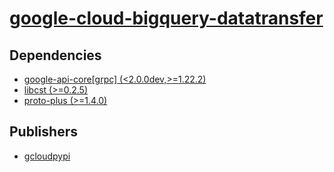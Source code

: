 # [google-cloud-bigquery-datatransfer](https://pypi.org/project/google-cloud-bigquery-datatransfer)

## Dependencies
- [google-api-core[grpc] (<2.0.0dev,>=1.22.2)](packages/g/google-api-core.md)
- [libcst (>=0.2.5)](packages/l/libcst.md)
- [proto-plus (>=1.4.0)](packages/p/proto-plus.md)



## Publishers
- [gcloudpypi](https://pypi.org/user/gcloudpypi)

